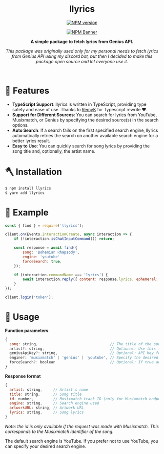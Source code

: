 <div align="center">
  <h1>llyrics</h1>
  <p>
  <a href="https://www.npmjs.com/package/llyrics"><img src="https://img.shields.io/npm/v/llyrics?maxAge=3600" alt="NPM version" /></a>
  <p>
  <p>
    <a href="https://www.npmjs.com/package/llyrics"><img src="https://nodei.co/npm/llyrics.png?downloads=true&stars=true" alt="NPM Banner"></a>
  </p>
  <p><b>A simple package to fetch lyrics from Genius API.</b></p>

  <p><i>This package was originally used only for my personal needs to fetch lyrics from Genius API using my discord bot, but then I decided to make this package open source and let everyone use it.</i></p>
  </div>
  <br>

# 💫 Features

- **TypeScript Support**: llyrics is written in TypeScript, providing type safety and ease of use. Thanks to [RemyK](https://github.com/RemyK888) for Typescript rewrite ❤.
- **Support for Different Sources**: You can search for lyrics from YouTube, Musixmatch, or Genius by specifying the desired source(s) in the search options.
- **Auto Search**: If a search fails on the first specified search engine, llyrics automatically retries the search on another available search engine for a better lyrics result.
- **Easy to Use**: You can quickly search for song lyrics by providing the song title and, optionally, the artist name.


# 🪓 Installation
```sh
$ npm install llyrics
$ yarn add llyrics
```


# 💾 Example
```js
const { find } = require('llyrics');

client.on(Events.InteractionCreate, async interaction => {
	if (!interaction.isChatInputCommand()) return;

    const response = await find({
        song: 'Bohemian Rhapsody',
        engine: 'youtube'
        forceSearch: true,
    });

	if (interaction.commandName === 'lyrics') {
		await interaction.reply({ content: response.lyrics, ephemeral: true });
	}
});

client.login('token');
```

# 🔧 Usage

**Function parameters**

```js
{
  song: string,                                 // The title of the song
  artist?: string,                              // Optional: Use this for more accurate lyrics results on the Musixmatch endpoint
  geniusApiKey?: string,                        // Optional: API key for the Genius search engine
  engine?: 'musixmatch' | 'genius' | 'youtube', // Specify the desired search engine: 'musixmatch', 'genius', or 'youtube'
  forceSearch?: boolean                         // Optional: If true and the search fails on the first specified search engine, llyrics automatically retries the search on another available search engine
}

```


**Response format**
```js
{
  artist: string,     // Artist's name
  title: string,      // Song title
  id: number,         // Musixmatch track ID (only for Musixmatch endpoint)
  engine: string,     // Search engine used
  artworkURL: string, // Artwork URL
  lyrics: string,     // Song lyrics
}
```

*Note: the id is only available if the request was made with Musixmatch. This corresponds to the Musixmatch identifier of the song.*

The default search engine is YouTube. If you prefer not to use YouTube, you can specify your desired search engine.

